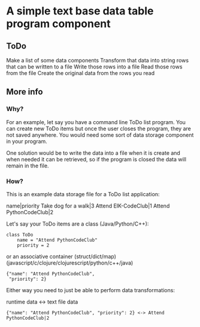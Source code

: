 
# A simple text base data table program component

## ToDo

Make a list of some data components
Transform that data into string rows that can be written to a file
Write those rows into a file
Read those rows from the file
Create the original data from the rows you read

## More info

### Why?

For an example, let say you have a command line ToDo list program. You can create new ToDo items but once the user closes
the program, they are not saved anywhere. You would need some sort of data storage component in your program. 

One solution would be to write the data into a file when it is create and when needed it can be retrieved, so if the program 
is closed the data will remain in the file.

### How?

This is an example data storage file for a ToDo list application:

name|priority
Take dog for a walk|3
Attend EIK-CodeClub|1
Attend PythonCodeClub|2

Let's say your ToDo items are a class (Java/Python/C++):

    class ToDo
        name = "Attend PythonCodeClub"
        priority = 2

or an associative container (struct/dict/map) (javascript/c/clojure/clojurescript/python/c++/java)

    {"name": "Attend PythonCodeClub",
     "priority": 2}
     
Either way you need to just be able to perform data transformations:

   runtime data <-> text file data
    
    {"name": "Attend PythonCodeClub", "priority": 2} <-> Attend PythonCodeClub|2 
        